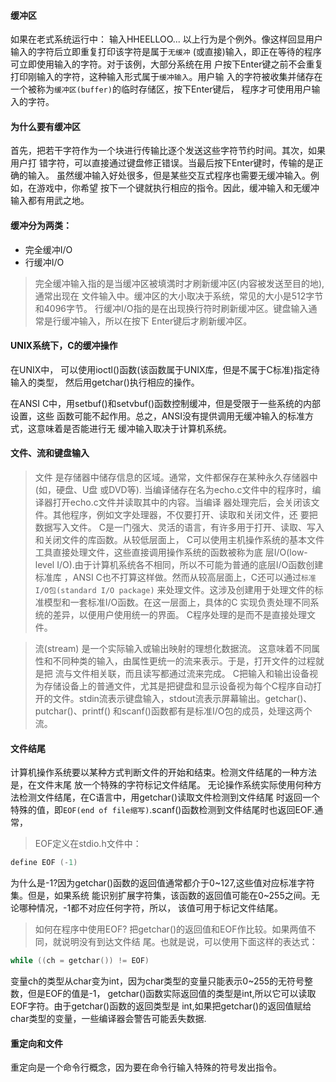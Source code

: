 #### 缓冲区

如果在老式系统运行中：
输入HHEELLOO...
以上行为是个例外。像这样回显用户输入的字符后立即重复打印该字符是属于`无缓冲`
(或直接)输入，即正在等待的程序可立即使用输入的字符。对于该例，大部分系统在用
户按下Enter键之前不会重复打印刚输入的字符，这种输入形式属于`缓冲输入`。用户输
入的字符被收集并储存在一个被称为`缓冲区(buffer)`的临时存储区，按下Enter键后，
程序才可使用用户输入的字符。


#### 为什么要有缓冲区
首先，把若干字符作为一个块进行传输比逐个发送这些字符节约时间。其次，如果用户打
错字符，可以直接通过键盘修正错误。当最后按下Enter键时，传输的是正确的输入。
虽然缓冲输入好处很多，但是某些交互式程序也需要无缓冲输入。例如，在游戏中，你希望
按下一个键就执行相应的指令。因此，缓冲输入和无缓冲输入都有用武之地。


#### 缓冲分为两类：
* 完全缓冲I/O
* 行缓冲I/O

> 完全缓冲输入指的是当缓冲区被填満时才刷新缓冲区(内容被发送至目的地),通常出现在
文件输入中。缓冲区的大小取决于系统，常见的大小是512字节和4096字节。
> 行缓冲I/O指的是在出现换行符时刷新缓冲区。键盘输入通常是行缓冲输入，所以在按下
Enter键后才刷新缓冲区。


#### UNIX系统下，C的缓冲操作
在UNIX中， 可以使用ioctl()函数(该函数属于UNIX库，但是不属于C标准)指定待输入的类型，
然后用getchar()执行相应的操作。

在ANSI C中，用setbuf()和setvbuf()函数控制缓冲，但是受限于一些系统的内部设置，这些
函数可能不起作用。总之，ANSI没有提供调用无缓冲输入的标准方式，这意味着是否能进行无
缓冲输入取决于计算机系统。


#### 文件、流和键盘输入
> 文件 是存储器中储存信息的区域。通常，文件都保存在某种永久存储器中(如，硬盘、U盘
或DVD等).
当编译储存在名为echo.c文件中的程序时，编译器打开echo.c文件并读取其中的内容。当编译
器处理完后，会关闭该文件。其他程序，例如文字处理器，不仅要打开、读取和关闭文件，还
要把数据写入文件。
C是一门强大、灵活的语言，有许多用于打开、读取、写入和关闭文件的库函数。从较低层面上，
C可以使用主机操作系统的基本文件工具直接处理文件，这些直接调用操作系统的函数被称为底
层I/O(low-level I/O).由于计算机系统各不相同，所以不可能为普通的底层I/O函数创建标准库
，ANSI C也不打算这样做。然而从较高层面上，C还可以通过`标准I/O包(standard I/O package)`
来处理文件。这涉及创建用于处理文件的标准模型和一套标准I/O函数。在这一层面上，具体的C
实现负责处理不同系统的差异，以便用户使用统一的界面。
C程序处理的是而不是直接处理文件。

> 流(stream) 是一个实际输入或输出映射的理想化数据流。
这意味着不同属性和不同种类的输入，由属性更统一的流来表示。于是，打开文件的过程就是把
流与文件相关联，而且读写都通过流来完成。
C把输入和输出设备视为存储设备上的普通文件，尤其是把键盘和显示设备视为每个C程序自动打
开的文件。stdin流表示键盘输入，stdout流表示屏幕输出。getchar()、putchar()、printf()
和scanf()函数都有是标准I/O包的成员，处理这两个流。


#### 文件结尾
计算机操作系统要以某种方式判断文件的开始和结束。检测文件结尾的一种方法是，在文件末尾
放一个特殊的字符标记文件结尾。
无论操作系统实际使用何种方法检测文件结尾，在C语言中，用getchar()读取文件检测到文件结尾
时返回一个特殊的值，即`EOF(end of file缩写)`.scanf()函数检测到文件结尾时也返回EOF.通常，
> EOF定义在stdio.h文件中：
```c
define EOF (-1)
```
为什么是-1?因为getchar()函数的返回值通常都介于0~127,这些值对应标准字符集。但是，如果系统
能识别扩展字符集，该函数的返回值可能在0~255之间。无论哪种情况，-1都不对应任何字符，所以，
该值可用于标记文件结尾。

> 如何在程序中使用EOF? 把getchar()的返回值和EOF作比较。如果两值不同，就说明没有到达文件结
尾。也就是说，可以使用下面这样的表达式：
```c
while ((ch = getchar()) != EOF)
```
变量ch的类型从char变为int，因为char类型的变量只能表示0~255的无符号整数，但是EOF的值是-1，
getchar()函数实际返回值的类型是int,所以它可以读取EOF字符。由于getchar()函数的返回类型是
int,如果把getchar()的返回值赋给char类型的变量，一些编译器会警告可能丢失数据.


#### 重定向和文件
重定向是一个命令行概念，因为要在命令行输入特殊的符号发出指令。
